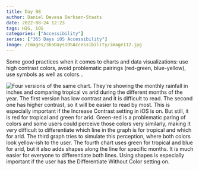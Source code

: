 ```yaml
---
title: Day 98
author: Daniel Devesa Derksen-Staats
date: 2022-08-24 12:23
tags: HIG, iOS
categories: ["Accessibility"]
series: ["365 Days iOS Accessibility"]
image: /Images/365DaysIOSAccessibility/image112.jpg
---
```


Some good practices when it comes to charts and data visualizations: use high contrast colors, avoid problematic pairings (red-green, blue-yellow), use symbols as well as colors...

![Four versions of the same chart. They're showing the monthly rainfall in inches and comparing tropical vs arid during the different months of the year. The first version has low contrast and it is difficult to read. The second one has higher contrast, so it will be easier to read by most. This is especially important if the Increase Contrast setting in iOS is on. But still, it is red for tropical and green for arid. Green-red is a problematic paring of colors and some users could perceive those colors very similarly, making it very difficult to differentiate which line in the graph is for tropical and which for arid. The third graph tries to simulate this perception, where both colors look yellow-ish to the user. The fourth chart uses green for tropical and blue for arid, but it also adds shapes along the line for specific months. It is much easier for everyone to differentiate both lines. Using shapes is especially important if the user has the Differentiate Without Color setting on.](/Images/365DaysIOSAccessibility/image112.jpg)

